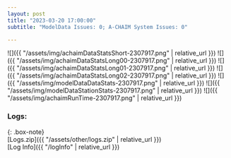 ```yaml
---
layout: post
title: "2023-03-20 17:00:00"
subtitle: "ModelData Issues: 0; A-CHAIM System Issues: 0"

---
```


![]({{ "/assets/img/achaimDataStatsShort-2307917.png" | relative_url }})
![]({{ "/assets/img/achaimDataStatsLong00-2307917.png" | relative_url }})
![]({{ "/assets/img/achaimDataStatsLong01-2307917.png" | relative_url }})
![]({{ "/assets/img/achaimDataStatsLong02-2307917.png" | relative_url }})
![]({{ "/assets/img/modelDataDataStats-2307917.png" | relative_url }})
![]({{ "/assets/img/modelDataStationStats-2307917.png" | relative_url }})
![]({{ "/assets/img/achaimRunTime-2307917.png" | relative_url }})





### Logs:  
  
{: .box-note}  
[Logs.zip]({{ "/assets/other/logs.zip" | relative_url }})  
[Log Info]({{ "/logInfo" | relative_url }})  
